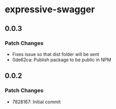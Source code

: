 # expressive-swagger

## 0.0.3

### Patch Changes

- Fixes issue so that dist folder will be sent
- 0de62ca: Publish package to be public in NPM

## 0.0.2

### Patch Changes

- 7828167: Initial commit
